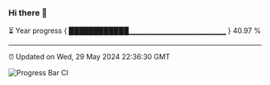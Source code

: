 ### Hi there 👋

⏳ Year progress { ████████████▁▁▁▁▁▁▁▁▁▁▁▁▁▁▁▁▁▁ } 40.97 %

---

⏰ Updated on Wed, 29 May 2024 22:36:30 GMT

![Progress Bar CI](https://github.com/IshwaranRudhara/GIT-ACTION/workflows/Progress%20Bar%20CI/badge.svg)
